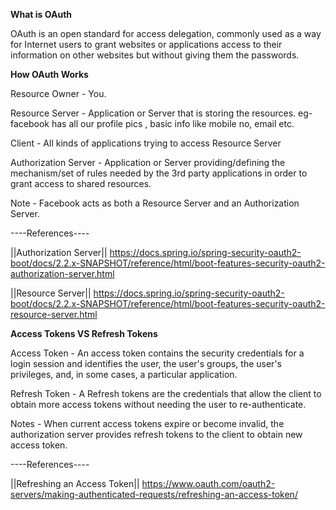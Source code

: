 ****What is OAuth**** 

OAuth is an open standard for access delegation, commonly used as a way for Internet users to grant websites or applications access to their information on other websites but without giving them the passwords.

****How OAuth Works****

Resource Owner - You.

Resource Server - Application or Server that is storing the resources.
                  eg- facebook has all our profile pics , basic info like mobile no, email etc.
				  
Client - All kinds of applications trying to access Resource Server

Authorization Server - Application or Server providing/defining the mechanism/set of rules
                       needed by the 3rd party applications in order to grant access to shared 
					   resources.
					   
Note - Facebook acts as both a Resource Server and an Authorization Server.
					   
----References----

||Authorization Server||
https://docs.spring.io/spring-security-oauth2-boot/docs/2.2.x-SNAPSHOT/reference/html/boot-features-security-oauth2-authorization-server.html
 
||Resource Server||
https://docs.spring.io/spring-security-oauth2-boot/docs/2.2.x-SNAPSHOT/reference/html/boot-features-security-oauth2-resource-server.html
 
 
 ****Access Tokens VS Refresh Tokens****
 
 Access Token - An access token contains the security credentials for a login session and identifies the user, the user's groups, the user's privileges, and, in some cases, a particular application.
 
 Refresh Token - A Refresh tokens  are the credentials that allow the client to obtain more access tokens without needing the user to re-authenticate. 
 
 Notes - When current access tokens expire or become invalid, the authorization server provides refresh tokens to the client to obtain new access token.
 
 ----References----
 
||Refreshing an Access Token||
https://www.oauth.com/oauth2-servers/making-authenticated-requests/refreshing-an-access-token/
 
 
 

